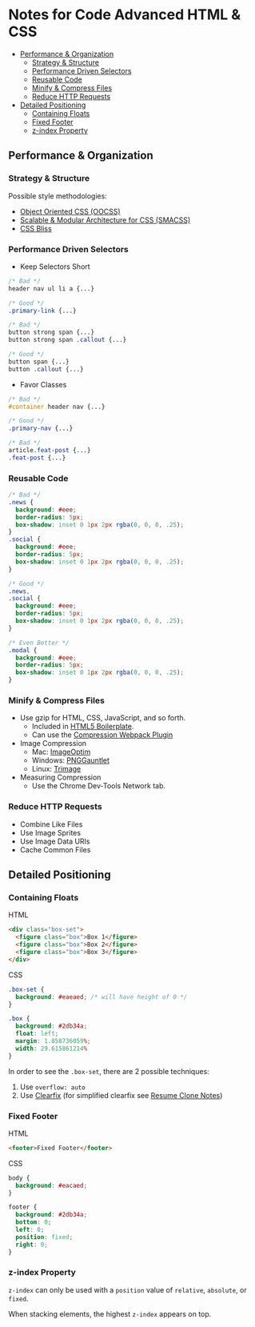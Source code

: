 # Notes for Code Advanced HTML & CSS


<!-- toc orderedList:0 depthFrom:2 depthTo:6 -->

* [Performance & Organization](#performance-organization)
  * [Strategy & Structure](#strategy-structure)
  * [Performance Driven Selectors](#performance-driven-selectors)
  * [Reusable Code](#reusable-code)
  * [Minify & Compress Files](#minify-compress-files)
  * [Reduce HTTP Requests](#reduce-http-requests)
* [Detailed Positioning](#detailed-positioning)
  * [Containing Floats](#containing-floats)
  * [Fixed Footer](#fixed-footer)
  * [z-index Property](#z-index-property)

<!-- tocstop -->

## Performance & Organization

### Strategy & Structure

Possible style methodologies:
* [Object Oriented CSS (OOCSS)](http://oocss.org/)
* [Scalable & Modular Architecture for CSS (SMACSS)](http://smacss.com/)
* [CSS Bliss](https://github.com/gilbox/css-bliss)

### Performance Driven Selectors

* Keep Selectors Short

```css
/* Bad */
header nav ul li a {...}

/* Good */
.primary-link {...}

/* Bad */
button strong span {...}
button strong span .callout {...}

/* Good */
button span {...}
button .callout {...}
```

* Favor Classes

```css
/* Bad */
#container header nav {...}

/* Good */
.primary-nav {...}

/* Bad */
article.feat-post {...}
.feat-post {...}
```

### Reusable Code

```css
/* Bad */
.news {
  background: #eee;
  border-radius: 5px;
  box-shadow: inset 0 1px 2px rgba(0, 0, 0, .25);
}
.social {
  background: #eee;
  border-radius: 5px;
  box-shadow: inset 0 1px 2px rgba(0, 0, 0, .25);
}

/* Good */
.news,
.social {
  background: #eee;
  border-radius: 5px;
  box-shadow: inset 0 1px 2px rgba(0, 0, 0, .25);
}

/* Even Better */
.modal {
  background: #eee;
  border-radius: 5px;
  box-shadow: inset 0 1px 2px rgba(0, 0, 0, .25);
}
```

### Minify & Compress Files

* Use gzip for HTML, CSS, JavaScript, and so forth.
  * Included in [HTML5 Boilerplate](http://html5boilerplate.com/).
  * Can use the [Compression Webpack Plugin](https://github.com/webpack-contrib/compression-webpack-plugin)
* Image Compression
  * Mac: [ImageOptim](http://imageoptim.com/)
  * Windows: [PNGGauntlet](http://pnggauntlet.com/)
  * Linux: [Trimage](https://trimage.org/)
* Measuring Compression
  * Use the Chrome Dev-Tools Network tab.

### Reduce HTTP Requests

* Combine Like Files
* Use Image Sprites
* Use Image Data URIs
* Cache Common Files

## Detailed Positioning

### Containing Floats

HTML
```html
<div class="box-set">
  <figure class="box">Box 1</figure>
  <figure class="box">Box 2</figure>
  <figure class="box">Box 3</figure>
</div>
```

CSS
```css
.box-set {
  background: #eaeaed; /* will have height of 0 */
}

.box {
  background: #2db34a;
  float: left;
  margin: 1.858736059%;
  width: 29.615861214%
}
```

In order to see the `.box-set`, there are 2 possible techniques:
1. Use `overflow: auto`
2. Use [Clearfix](../../courses/code-html-css/notes.md#clearfix) (for simplified clearfix see [Resume Clone Notes](../../projects/resume-clone-app/notes.md))

### Fixed Footer

HTML
```html
<footer>Fixed Footer</footer>
```

CSS
```css
body {
  background: #eacaed;
}

footer {
  background: #2db34a;
  bottom: 0;
  left: 0;
  position: fixed;
  right: 0;
}
```

### z-index Property

`z-index` can only be used with a `position` value of `relative`, `absolute`, or `fixed`.

When stacking elements, the highest `z-index` appears on top.
